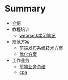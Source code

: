 # Summary

* [介绍](README.md)
* 教程培训
  * [webpack学习笔记](教程培训/webpack学习笔记.md)
* 规范方案
  * [前端发布系统技术方案](规范方案/前端发布系统技术方案.md)
  * [优化方案](规范方案/优化方案.md)
* 工作业务
  * [前端业务总结](工作业务/前端业务总结.md)
  * [cpa](工作业务/cpa.md)


